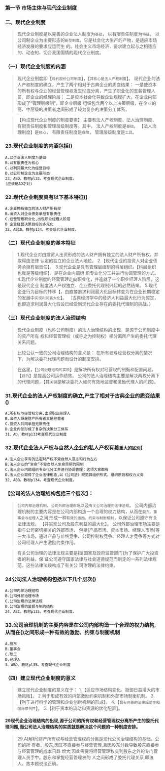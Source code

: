### 第一节 市场主体与现代企业制度
### 二、现代企业制度
>   现代企业制度是以完善的企业法人制度为`基础`，
    以有限责任制度为`特征`，
    以公司制企业为主要形态的`新型制度`。它是社会化大生产的产物，是适应市场经济发展的要求应运而生
    的。社会主义市场经济，要求建立起与之相适应的、动态的、切合我国国情的现代企业制度。
    
### （一）现代企业制度的内涵
>   现代企业制度即【`现代股份公司制度`】，【`其核心是法人产权制度`】。
    现代企业的法人产权制度的确立，产生了两个相对于古典企业的质变结果：
    一是使资本的所有权与企业的经营管理权发生彻底分离，产生了职业化的支薪管理人员，即企业的经理阶层；
    二是资本社会化导致企业规模扩大，在企业内部形成了“管理层级制”，即企业层级
    组织包含两个以上决策层级，在企业的高、中层级的决策者之间形成了较为复杂的决策分工体系。

>   【构成现代企业制度的制度要素】
    主要有法人产权制度、法人治理制度、有限责任制度和管理层级制度等。其中，
    法人产权制度是`基础`，
    【法人治理制度】是`核心`，
    有限责任制度是`保障`，
    管理层级制度是`工具`。

### 23.现代企业制度的内涵包括()
    A.以企业法人制度为基础
    B.以有限责任为核心
    C.以利润最大化为经营目标
    D.以公司制企业为主要形态
    23、ABD。教材pl33。考查现代企业制度。
    (应该是AD才对)
    
### 22.现代企业制度具有以下基本特征()
    A.企业拥有独立的法人财产所有权
    B.出资人对企业债务承担有限责任
    C.经营管理职业化,出现职业经理人阶层
    D 企业经营决策目标的多元化
    22、ABCD。教材p134。考查现代企业制度。    



### （二）现代企业制度的基本特征
>   1.现代企业对由投资人出资形成的法人财产拥有独立的法人财产所有权，并取得由法律
    认定的独立的企业法人地位。
    2.【现代企业的投资人对企业债务承担有限责任】。
    3.现代企业是具有管理层级制的科层组织。【科层组织也就是等级组织】，是在企业内部组
    织专业化分工并进行协调管理的方式。
    4.现代企业制度的经营管理走向职业化，并造就了一个职业经理人阶层。这是现代企业
    制度法人产权独立、企业委托代理制兴起的必然结果。
    5.现代企业行为目标的转移【，由直接追求利润最大化目标转变为在企业长期稳定的发展中`实现利润最大化`】。
    （古典经济学中的经济人利益最大化行为假定，也即追求利润最大化假设已经受到现代企业存在的委托代理制的挑战。）




### （三）现代企业制度的法人治理结构
>   现代企业制度（也称公司制度）的法人治理结构的出现，是源于公司制度中的资产所有
    权和经营管理权（或称之为控制权）相分离所产生的委托代理关系问题。

>   比较公认一致的公司治理结构的含义是：
    在所有权与经营权分离的情况下，为解决委托代理问题而设计的制度安排。

>   在这里，【`公司治理结构的实质`】是解决所有权对经营权的制衡和配置问题，【`目的`】是提高公司运作绩效。
公司的法人治理结构主要是解决两权分离下的代理问题，【其`关键`是解决委托人如何有效地监督和激励代理人的问题】。

### 31.现代企业的法人产权制度的确立,产生了相对于古典企业的质变结果()
    A.所有权与经营权分离,出现职业经理人
    B.出资人既是财产所有者又是经营者
    C.投资人共同承担无限责任
    D.企业内部形成了复杂的决策分工体系
    31、AD。教材p133考查现代企业制度
    
### 32.现代企业法人产权与自然人企业的私人产权有着`重大的区别`(
    A.法人企业享有的法定财产权不受自然人意志和行为左右
    B.法人企业的“生命”不受自然人生命周期的限制
    C.法人企业内部组织专业化分工并进行协调管理：这项大家都有
    D.法人企业取得了企业法律形态,以《公司法》规范其组织形式、组织原则和权力义务
    32、ABD。教材p134。考查现代企业制度。


### 【公司的法人治理结构包括三个层次】：
>   `公司内部治理机制`、`公司外部治理市场`以及`有关公司治理的法律法规`。
    公司内部治理机制的主要内容是在公司内部构造一个合理的权力结构，从而在`股东、董事会与经理人`之间
        形成一种`有效的激励、约束与制衡机制`，以保证公司遵守有关法律法规，
    【并实现公司及股东利益的最大化】。
    公司外部治理市场主要是指与公司密切相关的外部市场，
    包括[产品市场、资本市场、经理人市场]等三大市场，通过产品与价格竞争、公司控制权竞争、经理人才竞争等方式对公司经理人产生激励约束作用。

>   有关公司治理的法律法规主要是指[国家及政府监管部门]为了保护广大投资者的利益，保
    证公司遵守国家法律与社会道德规范而制定的一系列法律规范。这些法律法规构成了有关公
    司治理的法律约束。

### 24公司法人治理结构包括以下几个层次()
    A.公司内部治理结构
    B.公司外部治理市场
    C.公司治理的法律法规
    D.公司治理的监督与制约结构
    24、ABC。教材p135。考查现代企业制度。

### 33.公司治理机制的主要内容是在公司内部构造一个合理的权力结构,从而在()之间形成一种有效的激励、约束与制衡机制
    A.股东
    B.董事会
    C.职工
    D.经理人
    3、ABD。教材pl35。考查现代企业制度
    
### （四）建立现代企业制度的意义
>   建立现代企业制度的意义在于：
    1.【适应市场结构变化，抵御日益增大的市场风险】。
    2.利于形成有效的内部激励约束机制和外部市场制衡机制。
    3.【利于进行科学的管理和企业创新机制的形成】。
    4.【`具有完善的法律规范性和国际惯例性`】。
    5.【利于资本的流动和资源的优化配置】。

#### 29现代企业治理结构的出现,源于公司的所有权和经营管理权分离所产生的委托代理问题,而公司法人治理结构的实质就是解决这个问题的一种制度安排。
>   29.A[解析]财产所有权与经营管理权的分离是现代公司治理结构的基础。公司的所
    有者、股东,因其不直接参与经营管理,且因股东分数导致股东直接参与经营管理的成本日趋
    增大,因此需要将经营管理权交到股东之外的专门管理人员手中。股东和掌提经营管理权的
    人之间形成了委托代理关系,即法人。故本题说法正确。











        